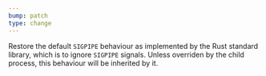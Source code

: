 ```yaml
---
bump: patch
type: change
---
```


Restore the default `SIGPIPE` behaviour as implemented by the Rust standard library, which is to ignore `SIGPIPE` signals. Unless overriden by the child process, this behaviour will be inherited by it.
